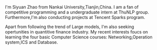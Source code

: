 I'm Siyuan Zhao from Nankai University,Tianjin,China. I am a fan of competitive programming and a undergraduate intern at ThuNLP group. Furthermore,I'm also conducting projects at Tencent Sparks program.

Apart from following the trend of Large models, I'm also seeking opertunities in quantitive finance industry. My recent interests foucs on learning the four basic Computer Science courses: Networking,Operation system,ICS and Database.
